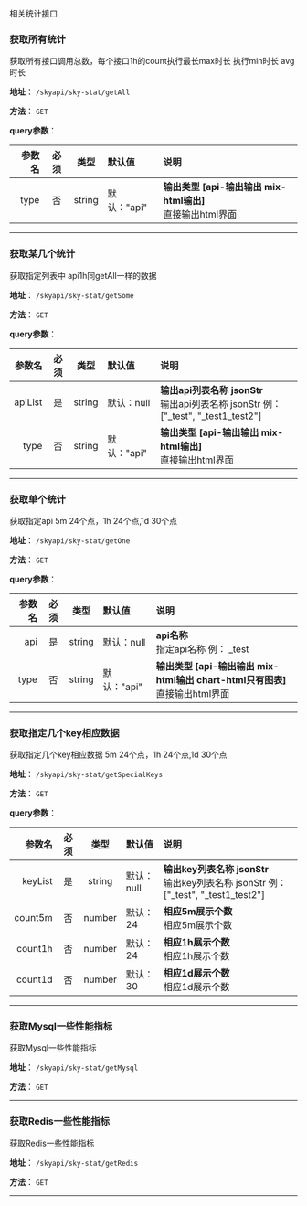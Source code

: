 相关统计接口 


### 获取所有统计

获取所有接口调用总数，每个接口1h的count执行最长max时长 执行min时长 avg时长

**地址**： `/skyapi/sky-stat/getAll`

**方法**： `GET`



**query参数**：

| 参数名 | 必须 | 类型 | 默认值 | 说明 |
| ---: | :---: | :---: | :--- | :--- |
| type | 否 | string | 默认："api"<br> | **输出类型 [api-输出输出 mix-html输出]**<br>直接输出html界面 |





---



### 获取某几个统计

获取指定列表中 api1h同getAll一样的数据

**地址**： `/skyapi/sky-stat/getSome`

**方法**： `GET`



**query参数**：

| 参数名 | 必须 | 类型 | 默认值 | 说明 |
| ---: | :---: | :---: | :--- | :--- |
| apiList | 是 | string | 默认：null<br> | **输出api列表名称 jsonStr**<br>输出api列表名称 jsonStr 例：["_test", "_test1_test2"] |
| type | 否 | string | 默认："api"<br> | **输出类型 [api-输出输出 mix-html输出]**<br>直接输出html界面 |





---



### 获取单个统计

获取指定api 5m 24个点，1h 24个点,1d 30个点

**地址**： `/skyapi/sky-stat/getOne`

**方法**： `GET`



**query参数**：

| 参数名 | 必须 | 类型 | 默认值 | 说明 |
| ---: | :---: | :---: | :--- | :--- |
| api | 是 | string | 默认：null<br> | **api名称**<br>指定api名称  例： _test |
| type | 否 | string | 默认："api"<br> | **输出类型 [api-输出输出 mix-html输出 chart-html只有图表]**<br>直接输出html界面 |





---



### 获取指定几个key相应数据

获取指定几个key相应数据 5m 24个点，1h 24个点,1d 30个点

**地址**： `/skyapi/sky-stat/getSpecialKeys`

**方法**： `GET`



**query参数**：

| 参数名 | 必须 | 类型 | 默认值 | 说明 |
| ---: | :---: | :---: | :--- | :--- |
| keyList | 是 | string | 默认：null<br> | **输出key列表名称 jsonStr**<br>输出key列表名称 jsonStr 例：["_test", "_test1_test2"] |
| count5m | 否 | number | 默认：24<br> | **相应5m展示个数**<br>相应5m展示个数 |
| count1h | 否 | number | 默认：24<br> | **相应1h展示个数**<br>相应1h展示个数 |
| count1d | 否 | number | 默认：30<br> | **相应1d展示个数**<br>相应1d展示个数 |





---



### 获取Mysql一些性能指标

获取Mysql一些性能指标

**地址**： `/skyapi/sky-stat/getMysql`

**方法**： `GET`





---



### 获取Redis一些性能指标

获取Redis一些性能指标

**地址**： `/skyapi/sky-stat/getRedis`

**方法**： `GET`





---
